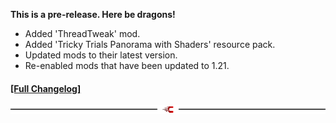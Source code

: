 **This is a pre-release. Here be dragons!**

- Added 'ThreadTweak' mod.
- Added 'Tricky Trials Panorama with Shaders' resource pack.
- Updated mods to their latest version.
- Re-enabled mods that have been updated to 1.21.

#### [[Full Changelog]](https://wiki.crismpack.net/modpacks/breakneck-optimized/changelog/1.21#v4.0.0_pre3)


![CrismPack Spacer](https://github.com/CrismPack/CDN/blob/main/desc/breakneck/79ESzz1-tiny.png?raw=true)